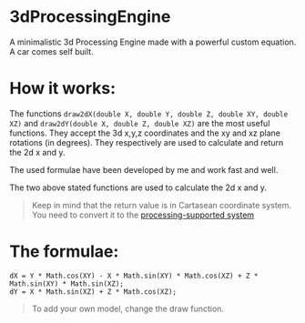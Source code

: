# 3dProcessingEngine
A minimalistic 3d Processing Engine made with a powerful custom equation. A car comes self built.

# How it works:
The functions `draw2dX(double X, double Y, double Z, double XY, double XZ)` and `draw2dY(double X, double Z, double XZ)` are the most useful functions. They accept the 3d x,y,z coordinates and the xy and xz plane rotations (in degrees). They respectively are used to calculate and return the 2d x and y.

The used formulae have been developed by me and work fast and well.

The two above stated functions are used to calculate the 2d x and y.
> Keep in mind that the return value is in Cartasean coordinate system. You need to convert it to the [processing-supported system](https://processing.org/tutorials/drawing/)

# The formulae:
```processing
dX = Y * Math.cos(XY) - X * Math.sin(XY) * Math.cos(XZ) + Z * Math.sin(XY) * Math.sin(XZ);
dY = X * Math.sin(XZ) + Z * Math.cos(XZ);
```

> To add your own model, change the draw function.
